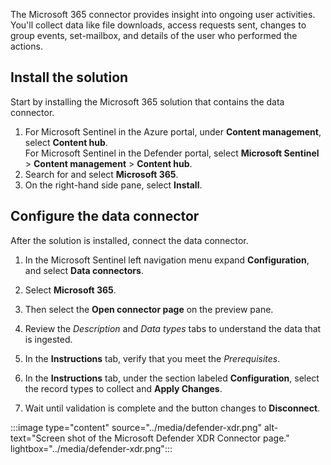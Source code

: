 The Microsoft 365 connector provides insight into ongoing user activities. You'll collect data like file downloads, access requests sent, changes to group events, set-mailbox, and details of the user who performed the actions.​

## Install the solution

Start by installing the Microsoft 365 solution that contains the data connector. 

1. For Microsoft Sentinel in the Azure portal, under **Content management**, select **Content hub**. <br>For Microsoft Sentinel in the Defender portal, select **Microsoft Sentinel** > **Content management** > **Content hub**.
1. Search for and select **Microsoft 365**.
1. On the right-hand side pane, select **Install**.
 
## Configure the data connector

After the solution is installed, connect the data connector.

1. In the Microsoft Sentinel left navigation menu expand **Configuration**,  and select **Data connectors**.

1. Select **Microsoft 365**.

1. Then select the **Open connector page** on the preview pane.

1. Review the *Description* and *Data types* tabs to understand the data that is ingested.

1. In the **Instructions** tab, verify that you meet the *Prerequisites*.

1. In the **Instructions** tab, under the section labeled **Configuration**, select the record types to collect and **Apply Changes**.

1. Wait until validation is complete and the button changes to **Disconnect**.

:::image type="content" source="../media/defender-xdr.png" alt-text="Screen shot of the Microsoft Defender XDR Connector page." lightbox="../media/defender-xdr.png":::

